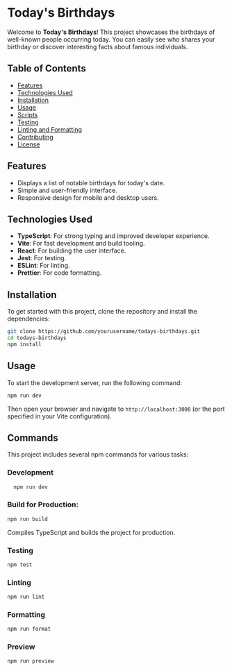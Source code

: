 # Today's Birthdays

Welcome to **Today's Birthdays**! This project showcases the birthdays of well-known people occurring today. You can easily see who shares your birthday or discover interesting facts about famous individuals.

## Table of Contents

- [Features](#features)
- [Technologies Used](#technologies-used)
- [Installation](#installation)
- [Usage](#usage)
- [Scripts](#scripts)
- [Testing](#testing)
- [Linting and Formatting](#linting-and-formatting)
- [Contributing](#contributing)
- [License](#license)

## Features

- Displays a list of notable birthdays for today's date.
- Simple and user-friendly interface.
- Responsive design for mobile and desktop users.

## Technologies Used

- **TypeScript**: For strong typing and improved developer experience.
- **Vite**: For fast development and build tooling.
- **React**: For building the user interface.
- **Jest**: For testing.
- **ESLint**: For linting.
- **Prettier**: For code formatting.

## Installation

To get started with this project, clone the repository and install the dependencies:

```bash
git clone https://github.com/yourusername/todays-birthdays.git
cd todays-birthdays
npm install
```

## Usage

To start the development server, run the following command:

```bash
npm run dev
```

Then open your browser and navigate to `http://localhost:3000` (or the port specified in your Vite configuration).

## Commands

This project includes several npm commands for various tasks:

### Development

```bash
  npm run dev
```

### Build for Production:

```bash
npm run build
```

Compiles TypeScript and builds the project for production.

### Testing

```bash
npm test
```

### Linting

```bash
npm run lint
```

### Formatting

```bash
npm run format
```

### Preview

```bash
npm run preview
```
